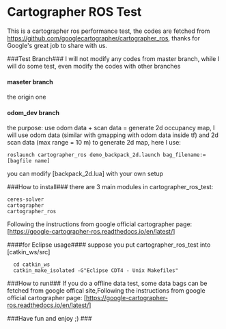 # Cartographer ROS Test
This is a cartographer ros performance test, the codes are fetched from https://github.com/googlecartographer/cartographer_ros, thanks for Google's great job to share with us.

###Test Branch###
I will not modify any codes from master branch, while I will do some test, even modify the codes with other branches

#### maseter branch ####
the origin one

#### odom_dev branch ####
the purpose: use odom data + scan data = generate 2d occupancy map, I will use odom data (similar with gmapping with odom data inside tf) and 2d scan data (max range = 10 m) to generate 2d map, here I use:
```
roslaunch cartographer_ros demo_backpack_2d.launch bag_filename:=[bagfile name]
```
you can modify [backpack_2d.lua] with your own setup 

###How to install###
there are 3 main modules in cartographer_ros_test:
```
ceres-solver
cartographer
cartographer_ros
```
Following the instructions from google official cartographer page: [https://google-cartographer-ros.readthedocs.io/en/latest/]

####for Eclipse usage####
suppose you put cartographer_ros_test into [catkin_ws/src]
```
  cd catkin_ws
  catkin_make_isolated -G"Eclipse CDT4 - Unix Makefiles"
```

###How to run###
If you do a offline data test, some data bags can be fetched from google offical site,Following the instructions from google official cartographer page: [https://google-cartographer-ros.readthedocs.io/en/latest/]

###Have fun and enjoy ;) ###
